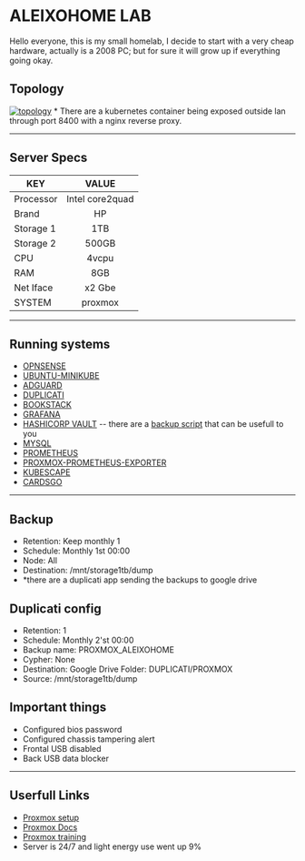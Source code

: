 # ALEIXOHOME LAB

Hello everyone, this is my small homelab, I decide to start with a very cheap hardware, actually is a 2008 PC; but for sure it will grow up if everything going okay.

## Topology

[![topology](static/images/images.gif)]()
\* There are a kubernetes container being exposed outside lan through port 8400 with a nginx reverse proxy.
<hr>

## Server Specs
| KEY | VALUE |
|--------|:-----------:|
| Processor | Intel core2quad |
| Brand | HP |
| Storage 1 | 1TB |
| Storage 2 | 500GB |
| CPU | 4vcpu |
| RAM | 8GB |
| Net Iface | x2 Gbe |
| SYSTEM | proxmox |

<hr>

## Running systems
- [OPNSENSE](virtual%20machines/opnsense/)
- [UBUNTU-MINIKUBE](virtual%20machines/ubuntu-minikube/)
- [ADGUARD](virtual%20machines/ubuntu-minikube/Adguard/)
- [DUPLICATI](virtual%20machines/ubuntu-minikube/duplicati/)
- [BOOKSTACK](virtual%20machines/ubuntu-minikube/Kubernetes/bookstack/)
- [GRAFANA](virtual%20machines/ubuntu-minikube/Kubernetes/grafana/)
- [HASHICORP VAULT](virtual%20machines/ubuntu-minikube/Kubernetes/hasicorp%20vault/) -- there are a [backup script](virtual%20machines/ubuntu-minikube/Kubernetes/hasicorp%20vault/vault-backup.py) that can be usefull to you
- [MYSQL](virtual%20machines/ubuntu-minikube/Kubernetes/mysql/)
- [PROMETHEUS](virtual%20machines/ubuntu-minikube/Kubernetes/prometheus/)
- [PROXMOX-PROMETHEUS-EXPORTER](virtual%20machines/ubuntu-minikube/Kubernetes/prometheus-pve-exporter/)
- [KUBESCAPE](virtual%20machines/ubuntu-minikube/Kubernetes/kubescape/)
- [CARDSGO](virtual%20machines/ubuntu-minikube/Kubernetes/cardsgo/)

<hr>

## Backup
- Retention: Keep monthly 1
- Schedule: Monthly 1st 00:00
- Node: All
- Destination: /mnt/storage1tb/dump
- *there are a duplicati app sending the backups to google drive

## Duplicati config
- Retention: 1
- Schedule: Monthly 2'st 00:00
- Backup name: PROXMOX_ALEIXOHOME
- Cypher: None
- Destination: Google Drive Folder: DUPLICATI/PROXMOX
- Source: /mnt/storage1tb/dump

## Important things
- Configured bios password
- Configured chassis tampering alert
- Frontal USB disabled
- Back USB data blocker

<hr>

## Userfull Links
- [Proxmox setup](https://www.proxmox.com/en/proxmox-ve/get-started)
- [Proxmox Docs](https://www.proxmox.com/en/downloads/category/documentation-pve)
- [Proxmox training](https://www.proxmox.com/en/training)
- Server is 24/7 and light energy use went up 9%